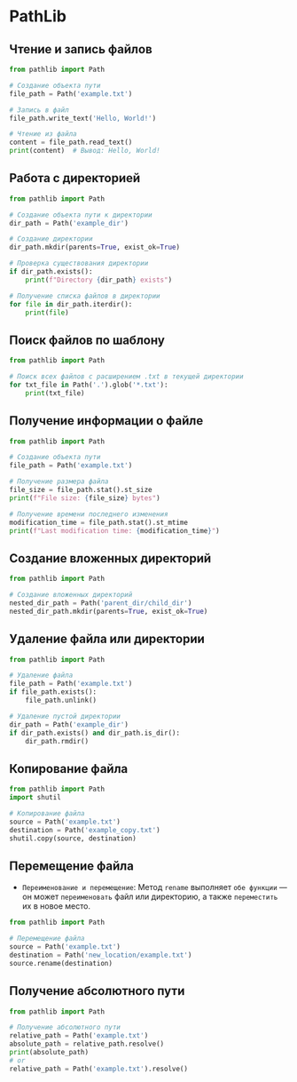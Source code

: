 # PathLib

## Чтение и запись файлов

```python
from pathlib import Path

# Создание объекта пути
file_path = Path('example.txt')

# Запись в файл
file_path.write_text('Hello, World!')

# Чтение из файла
content = file_path.read_text()
print(content)  # Вывод: Hello, World!
```

## Работа с директорией

```python
from pathlib import Path

# Создание объекта пути к директории
dir_path = Path('example_dir')

# Создание директории
dir_path.mkdir(parents=True, exist_ok=True)

# Проверка существования директории
if dir_path.exists():
    print(f"Directory {dir_path} exists")

# Получение списка файлов в директории
for file in dir_path.iterdir():
    print(file)
```

## Поиск файлов по шаблону

```python
from pathlib import Path

# Поиск всех файлов с расширением .txt в текущей директории
for txt_file in Path('.').glob('*.txt'):
    print(txt_file)
```

## Получение информации о файле

```python
from pathlib import Path

# Создание объекта пути
file_path = Path('example.txt')

# Получение размера файла
file_size = file_path.stat().st_size
print(f"File size: {file_size} bytes")

# Получение времени последнего изменения
modification_time = file_path.stat().st_mtime
print(f"Last modification time: {modification_time}")
```

## Создание вложенных директорий

```python
from pathlib import Path

# Создание вложенных директорий
nested_dir_path = Path('parent_dir/child_dir')
nested_dir_path.mkdir(parents=True, exist_ok=True)
```

## Удаление файла или директории

```python
from pathlib import Path

# Удаление файла
file_path = Path('example.txt')
if file_path.exists():
    file_path.unlink()

# Удаление пустой директории
dir_path = Path('example_dir')
if dir_path.exists() and dir_path.is_dir():
    dir_path.rmdir()
```

## Копирование файла

```python
from pathlib import Path
import shutil

# Копирование файла
source = Path('example.txt')
destination = Path('example_copy.txt')
shutil.copy(source, destination)
```

## Перемещение файла

- `Переименование и перемещение`: Метод `rename` выполняет `обе функции` — он может `переименовать` файл или директорию, а также `переместить` их в новое место.

```python
from pathlib import Path

# Перемещение файла
source = Path('example.txt')
destination = Path('new_location/example.txt')
source.rename(destination)
```

## Получение абсолютного пути

```python
from pathlib import Path

# Получение абсолютного пути
relative_path = Path('example.txt')
absolute_path = relative_path.resolve()
print(absolute_path)
# or 
relative_path = Path('example.txt').resolve()
```
